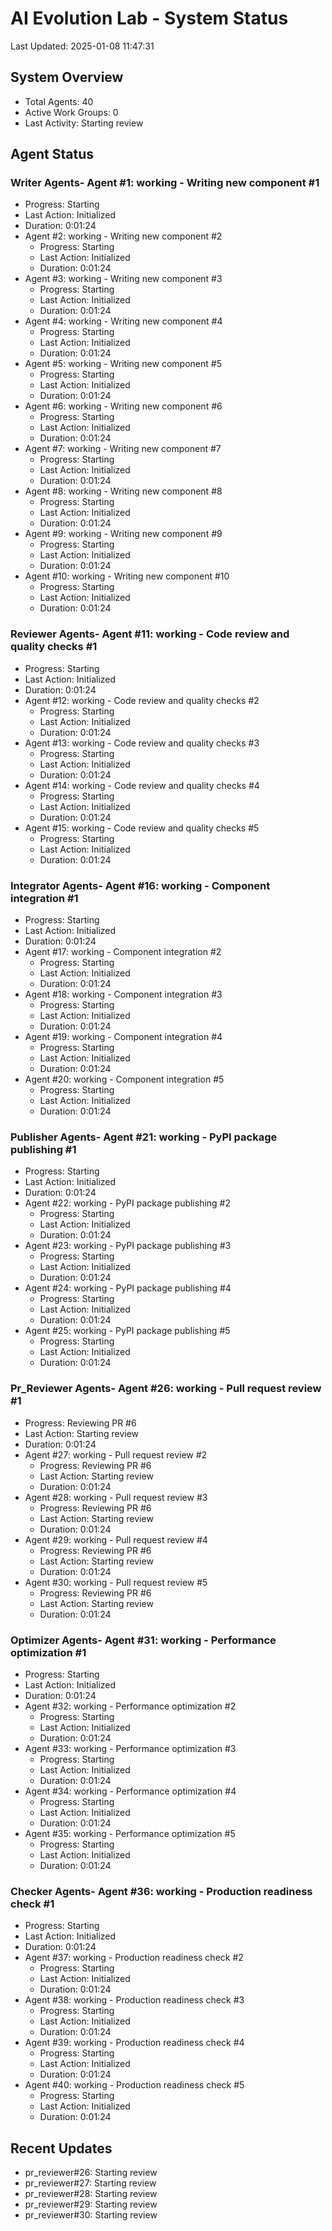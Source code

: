 # AI Evolution Lab - System Status
Last Updated: 2025-01-08 11:47:31

## System Overview
- Total Agents: 40
- Active Work Groups: 0
- Last Activity: Starting review

## Agent Status

### Writer Agents- Agent #1: working - Writing new component #1
  - Progress: Starting
  - Last Action: Initialized
  - Duration: 0:01:24
- Agent #2: working - Writing new component #2
  - Progress: Starting
  - Last Action: Initialized
  - Duration: 0:01:24
- Agent #3: working - Writing new component #3
  - Progress: Starting
  - Last Action: Initialized
  - Duration: 0:01:24
- Agent #4: working - Writing new component #4
  - Progress: Starting
  - Last Action: Initialized
  - Duration: 0:01:24
- Agent #5: working - Writing new component #5
  - Progress: Starting
  - Last Action: Initialized
  - Duration: 0:01:24
- Agent #6: working - Writing new component #6
  - Progress: Starting
  - Last Action: Initialized
  - Duration: 0:01:24
- Agent #7: working - Writing new component #7
  - Progress: Starting
  - Last Action: Initialized
  - Duration: 0:01:24
- Agent #8: working - Writing new component #8
  - Progress: Starting
  - Last Action: Initialized
  - Duration: 0:01:24
- Agent #9: working - Writing new component #9
  - Progress: Starting
  - Last Action: Initialized
  - Duration: 0:01:24
- Agent #10: working - Writing new component #10
  - Progress: Starting
  - Last Action: Initialized
  - Duration: 0:01:24

### Reviewer Agents- Agent #11: working - Code review and quality checks #1
  - Progress: Starting
  - Last Action: Initialized
  - Duration: 0:01:24
- Agent #12: working - Code review and quality checks #2
  - Progress: Starting
  - Last Action: Initialized
  - Duration: 0:01:24
- Agent #13: working - Code review and quality checks #3
  - Progress: Starting
  - Last Action: Initialized
  - Duration: 0:01:24
- Agent #14: working - Code review and quality checks #4
  - Progress: Starting
  - Last Action: Initialized
  - Duration: 0:01:24
- Agent #15: working - Code review and quality checks #5
  - Progress: Starting
  - Last Action: Initialized
  - Duration: 0:01:24

### Integrator Agents- Agent #16: working - Component integration #1
  - Progress: Starting
  - Last Action: Initialized
  - Duration: 0:01:24
- Agent #17: working - Component integration #2
  - Progress: Starting
  - Last Action: Initialized
  - Duration: 0:01:24
- Agent #18: working - Component integration #3
  - Progress: Starting
  - Last Action: Initialized
  - Duration: 0:01:24
- Agent #19: working - Component integration #4
  - Progress: Starting
  - Last Action: Initialized
  - Duration: 0:01:24
- Agent #20: working - Component integration #5
  - Progress: Starting
  - Last Action: Initialized
  - Duration: 0:01:24

### Publisher Agents- Agent #21: working - PyPI package publishing #1
  - Progress: Starting
  - Last Action: Initialized
  - Duration: 0:01:24
- Agent #22: working - PyPI package publishing #2
  - Progress: Starting
  - Last Action: Initialized
  - Duration: 0:01:24
- Agent #23: working - PyPI package publishing #3
  - Progress: Starting
  - Last Action: Initialized
  - Duration: 0:01:24
- Agent #24: working - PyPI package publishing #4
  - Progress: Starting
  - Last Action: Initialized
  - Duration: 0:01:24
- Agent #25: working - PyPI package publishing #5
  - Progress: Starting
  - Last Action: Initialized
  - Duration: 0:01:24

### Pr_Reviewer Agents- Agent #26: working - Pull request review #1
  - Progress: Reviewing PR #6
  - Last Action: Starting review
  - Duration: 0:01:24
- Agent #27: working - Pull request review #2
  - Progress: Reviewing PR #6
  - Last Action: Starting review
  - Duration: 0:01:24
- Agent #28: working - Pull request review #3
  - Progress: Reviewing PR #6
  - Last Action: Starting review
  - Duration: 0:01:24
- Agent #29: working - Pull request review #4
  - Progress: Reviewing PR #6
  - Last Action: Starting review
  - Duration: 0:01:24
- Agent #30: working - Pull request review #5
  - Progress: Reviewing PR #6
  - Last Action: Starting review
  - Duration: 0:01:24

### Optimizer Agents- Agent #31: working - Performance optimization #1
  - Progress: Starting
  - Last Action: Initialized
  - Duration: 0:01:24
- Agent #32: working - Performance optimization #2
  - Progress: Starting
  - Last Action: Initialized
  - Duration: 0:01:24
- Agent #33: working - Performance optimization #3
  - Progress: Starting
  - Last Action: Initialized
  - Duration: 0:01:24
- Agent #34: working - Performance optimization #4
  - Progress: Starting
  - Last Action: Initialized
  - Duration: 0:01:24
- Agent #35: working - Performance optimization #5
  - Progress: Starting
  - Last Action: Initialized
  - Duration: 0:01:24

### Checker Agents- Agent #36: working - Production readiness check #1
  - Progress: Starting
  - Last Action: Initialized
  - Duration: 0:01:24
- Agent #37: working - Production readiness check #2
  - Progress: Starting
  - Last Action: Initialized
  - Duration: 0:01:24
- Agent #38: working - Production readiness check #3
  - Progress: Starting
  - Last Action: Initialized
  - Duration: 0:01:24
- Agent #39: working - Production readiness check #4
  - Progress: Starting
  - Last Action: Initialized
  - Duration: 0:01:24
- Agent #40: working - Production readiness check #5
  - Progress: Starting
  - Last Action: Initialized
  - Duration: 0:01:24


## Recent Updates
- pr_reviewer#26: Starting review
- pr_reviewer#27: Starting review
- pr_reviewer#28: Starting review
- pr_reviewer#29: Starting review
- pr_reviewer#30: Starting review
